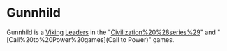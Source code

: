 # Gunnhild

Gunnhild is a [Viking](Viking) [Leaders](leader) in the "[Civilization%20%28series%29](Civilization)" and "[Call%20to%20Power%20games](Call to Power)" games.